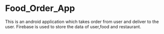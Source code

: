 # Food_Order_App

This is an android application which takes order from user and deliver to the user.
Firebase is used to store the data of user,food and restaurant.

